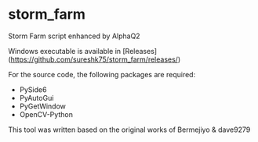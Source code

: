 # storm_farm
Storm Farm script enhanced by AlphaQ2

Windows executable is available in [Releases] (https://github.com/sureshk75/storm_farm/releases/)

For the source code, the following packages are required:
- PySide6
- PyAutoGui
- PyGetWindow
- OpenCV-Python

This tool was written based on the original works of Bermejiyo & dave9279
